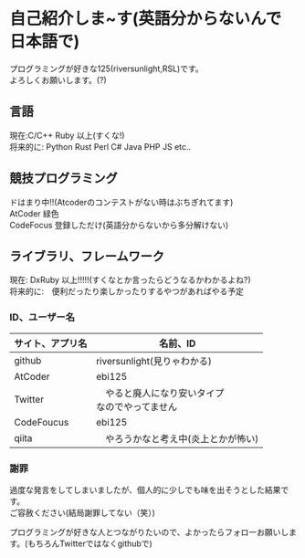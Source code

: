 # 自己紹介しま~す(英語分からないんで日本語で)
プログラミングが好きな125(riversunlight,RSL)です。  
よろしくお願いします。(?)

## 言語
現在:C/C++ Ruby 以上(すくな!)  
将来的に: Python Rust Perl C# Java PHP JS etc..

## 競技プログラミング
ドはまり中!!(Atcoderのコンテストがない時はぶちぎれてます)  
AtCoder 緑色  
CodeFocus 登録しただけ(英語分からないから多分解けない)  

## ライブラリ、フレームワーク
現在: DxRuby 以上!!!!!(すくなとか言ったらどうなるかわかるよね?)  
将来的に:　便利だったり楽しかったりするやつがあればやる予定


### ID、ユーザー名

| サイト、アプリ名 | 名前、ID                    |
|      ----       |   ----                     |
|github           | riversunlight(見りゃわかる) |
|AtCoder          | ebi125                     |
|Twitter          |　やると廃人になり安いタイプ<BR>なのでやってません |
|CodeFoucus       | ebi125                     |
|qiita            |　やろうかなと考え中(炎上とかが怖い) |

###  謝罪
過度な発言をしてしまいましたが、個人的に少しでも味を出そうとした結果です。  
ご容赦ください(結局謝罪してない（笑）)  

プログラミングが好きな人とつながりたいので、よかったらフォローお願いします。(もちろんTwitterではなくgithubで)
